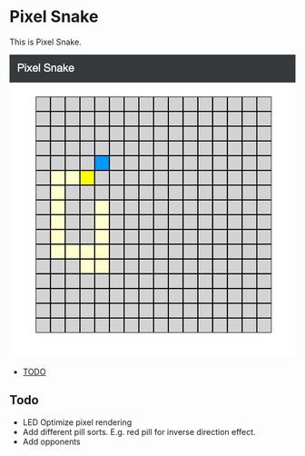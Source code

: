 # Pixel Snake
This is Pixel Snake.

![Start Screen 16x16](img/16x16_start.png "Start Screen 16x16")

- [TODO](#todo)

## Todo
 * LED Optimize pixel rendering
 * Add different pill sorts. E.g. red pill for inverse direction effect.
 * Add opponents

